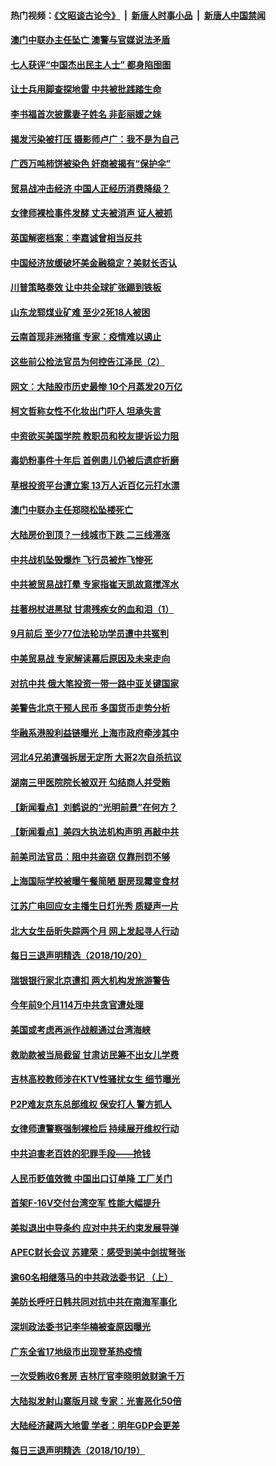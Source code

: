 #### 热门视频：[《文昭谈古论今》](https://github.com/gfw-breaker/wenzhao/blob/master/README.md?t=10220333) &nbsp;|&nbsp; [新唐人时事小品](https://github.com/gfw-breaker/ntdtv-comedy/blob/master/README.md?t=10220333) &nbsp;|&nbsp; [新唐人中国禁闻](https://github.com/gfw-breaker/ntdtv-news/blob/master/README.md?t=10220333)

#### [澳门中联办主任坠亡 澳警与官媒说法矛盾](../pages/nsc413/n10799054.md?t=10220333) 

#### [七人获评“中国杰出民主人士” 都身陷囹圄](../pages/nsc413/n10799292.md?t=10220333) 

#### [让士兵用脚查探地雷 中共被批践踏生命](../pages/nsc413/n10799229.md?t=10220333) 

#### [李书福首次披露妻子姓名  非彭丽媛之妹](../pages/nsc413/n10799270.md?t=10220333) 

#### [揭发污染被打压 摄影师卢广：我不是为自己](../pages/nsc413/n10799248.md?t=10220333) 

#### [广西万吨柿饼被染色 奸商被揭有“保护伞”](../pages/nsc413/n10799190.md?t=10220333) 

#### [贸易战冲击经济 中国人正经历消费降级？](../pages/nsc413/n10797878.md?t=10220333) 

#### [女律师裸检事件发酵 丈夫被消声 证人被抓](../pages/nsc413/n10799120.md?t=10220333) 

#### [英国解密档案：李嘉诚曾相当反共](../pages/nsc413/n10799173.md?t=10220333) 

#### [中国经济放缓破坏美金融稳定？美财长否认](../pages/nsc413/n10799132.md?t=10220333) 

#### [川普策略奏效  让中共全球扩张踢到铁板](../pages/nsc413/n10799057.md?t=10220333) 

#### [山东龙郓煤业矿难 至少2死18人被困](../pages/nsc413/n10798662.md?t=10220333) 

#### [云南首现非洲猪瘟 专家：疫情难以遏止](../pages/nsc413/n10798905.md?t=10220333) 

#### [这些前公检法官员为何控告江泽民（2）](../pages/nsc413/n10796966.md?t=10220333) 

#### [网文：大陆股市历史最惨 10个月蒸发20万亿](../pages/nsc413/n10798494.md?t=10220333) 

#### [柯文哲称女性不化妆出门吓人 坦承失言](../pages/nsc413/n10798781.md?t=10220333) 


#### [中资欲买美国学院 教职员和校友提诉讼力阻](../pages/nsc413/n10796138.md?t=10220333) 

#### [毒奶粉事件十年后 首例患儿仍被后遗症折磨](../pages/nsc413/n10798356.md?t=10220333) 

#### [草根投资平台遭立案 13万人近百亿元打水漂](../pages/nsc413/n10798471.md?t=10220333) 

#### [澳门中联办主任郑晓松坠楼死亡](../pages/nsc413/n10797950.md?t=10220333) 

#### [大陆房价到顶？一线城市下跌 二三线滞涨](../pages/nsc413/n10798001.md?t=10220333) 

#### [中共战机坠毁爆炸 飞行员被炸飞惨死](../pages/nsc413/n10797980.md?t=10220333) 

#### [中共被贸易战打晕 专家指崔天凯故意搅浑水](../pages/nsc413/n10797694.md?t=10220333) 

#### [拄著枴杖进黑狱 甘肃残疾女的血和泪（1）](../pages/nsc413/n10796476.md?t=10220333) 

#### [9月前后 至少77位法轮功学员遭中共冤判](../pages/nsc413/n10795151.md?t=10220333) 

#### [中美贸易战 专家解读幕后原因及未来走向](../pages/nsc413/n10797785.md?t=10220333) 

#### [对抗中共 俄大笔投资一带一路中亚关键国家](../pages/nsc413/n10797757.md?t=10220333) 

#### [美警告北京干预人民币 多国货币走势分析](../pages/nsc413/n10796734.md?t=10220333) 

#### [华融系港股利益链曝光 上海市政府牵涉其中](../pages/nsc413/n10797677.md?t=10220333) 

#### [河北4兄弟遭强拆居无定所 大哥2次自杀抗议](../pages/nsc413/n10797737.md?t=10220333) 

#### [湖南三甲医院院长被双开 勾结商人并受贿](../pages/nsc413/n10797700.md?t=10220333) 

#### [【新闻看点】刘鹤说的“光明前景”在何方？](../pages/nsc413/n10797491.md?t=10220333) 

#### [【新闻看点】美四大执法机构声明 再敲中共](../pages/nsc413/n10797379.md?t=10220333) 

#### [前美司法官员：阻中共盗窃 仅靠刑罚不够](../pages/nsc413/n10790349.md?t=10220333) 

#### [上海国际学校被曝午餐简陋 厨房现霉变食材](../pages/nsc413/n10797517.md?t=10220333) 

#### [江苏广电回应女主播生日灯光秀 质疑声一片](../pages/nsc413/n10796936.md?t=10220333) 

#### [北大女生岳昕失踪两个月 网上发起寻人行动](../pages/nsc413/n10797366.md?t=10220333) 

#### [每日三退声明精选（2018/10/20）](../pages/nsc413/n10797458.md?t=10220333) 

#### [瑞银银行家北京遭扣 两大机构发旅游警告](../pages/nsc413/n10797335.md?t=10220333) 

#### [今年前9个月114万中共贪官遭处理](../pages/nsc413/n10797175.md?t=10220333) 

#### [美国或考虑再派作战舰通过台湾海峡](../pages/nsc413/n10797350.md?t=10220333) 

#### [救助款被当局截留 甘肃访民筹不出女儿学费](../pages/nsc413/n10797352.md?t=10220333) 

#### [吉林高校教师涉在KTV性骚扰女生 细节曝光](../pages/nsc413/n10797330.md?t=10220333) 

#### [P2P难友京东总部维权 保安打人 警方抓人](../pages/nsc413/n10796826.md?t=10220333) 

#### [女律师遭警察强制裸检后 持续展开维权行动](../pages/nsc413/n10796805.md?t=10220333) 

#### [中共迫害老百姓的犯罪手段——抢钱](../pages/nsc413/n10779318.md?t=10220333) 

#### [人民币贬值效微 中国出口订单降 工厂关门](../pages/nsc413/n10796733.md?t=10220333) 


#### [首架F-16V交付台湾空军 性能大幅提升](../pages/nsc413/n10797119.md?t=10220333) 

#### [美拟退出中导条约 应对中共无约束发展导弹](../pages/nsc413/n10797140.md?t=10220333) 

#### [APEC财长会议 苏建荣：感受到美中剑拔弩张](../pages/nsc413/n10797015.md?t=10220333) 

#### [逾60名相继落马的中共政法委书记 （上）](../pages/nsc413/n10792855.md?t=10220333) 

#### [美防长呼吁日韩共同对抗中共在南海军事化](../pages/nsc413/n10796976.md?t=10220333) 

#### [深圳政法委书记李华楠被查原因曝光](../pages/nsc413/n10796823.md?t=10220333) 

#### [广东全省17地级市出现登革热疫情](../pages/nsc413/n10796815.md?t=10220333) 

#### [一次受贿收6套房 吉林厅官李晓明敛财逾千万](../pages/nsc413/n10796801.md?t=10220333) 

#### [大陆拟发射山寨版月球 专家：光害恶化50倍](../pages/nsc413/n10796853.md?t=10220333) 

#### [大陆经济藏两大地雷 学者：明年GDP会更差](../pages/nsc413/n10796702.md?t=10220333) 

#### [每日三退声明精选（2018/10/19）](../pages/nsc413/n10796527.md?t=10220333) 

